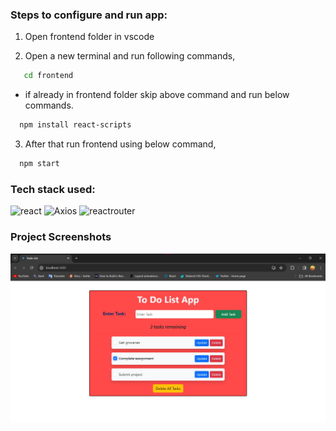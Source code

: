### Steps to configure and run app:

1. Open frontend folder in vscode 

2. Open a new terminal and run following commands,

```bash
   cd frontend
```
- if already in frontend folder skip above command and run below commands.

```bash
  npm install react-scripts
```

3. After that run frontend using below command,

```bash
  npm start
```

### Tech stack used:

![react](https://img.shields.io/badge/react-61DAFB?style=for-the-badge&labelColor=black&logo=react&logoColor=61DAFB)
![Axios](https://img.shields.io/badge/axios-5A29E4?style=for-the-badge&labelColor=black&logo=axios&logoColor=white)
![reactrouter](https://img.shields.io/badge/react_router_dom-CA4245?style=for-the-badge&labelColor=black&logo=reactrouter&logoColor=white)

### Project Screenshots 


![App screenshot](https://github.com/DurgeshBhoye/MERN-Todo-List-App/blob/main/images/MERN%20Todo%20List.jpg?raw=true "Optional title")

